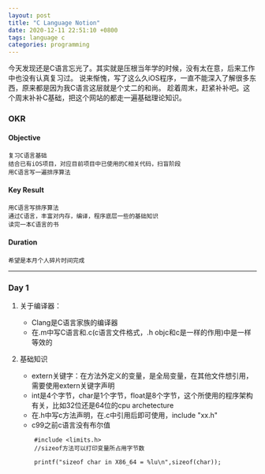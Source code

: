 ```yaml
---
layout: post
title: "C Language Notion"
date: 2020-12-11 22:51:10 +0800
tags: language c
categories: programming
---
```


今天发现还是C语言忘光了。其实就是压根当年学的时候，没有太在意，后来工作中也没有认真复习过。
说来惭愧，写了这么久iOS程序，一直不能深入了解很多东西，原来都是因为我C语言这层就是个丈二的和尚。
趁着周末，赶紧补补吧。这个周末补补C基础，把这个网站的都走一遍基础理论知识。

### OKR

#### Objective
	复习C语言基础
	结合已有iOS项目，对应目前项目中已使用的C相关代码，扫盲阶段
	用C语言写一遍排序算法

#### Key Result
	用C语言写排序算法
	通过C语言，丰富对内存，编译，程序底层一些的基础知识
	读完一本C语言的书


#### Duration
	希望是本月个人碎片时间完成

----------------------------------------------------------------



### Day 1

1. 关于编译器：
	- Clang是C语言家族的编译器
	- 在.m中写C语言和.c(c语言文件格式，.h objc和c是一样的作用)中是一样等效的
2. 基础知识
	- extern关键字：在方法外定义的变量，是全局变量，在其他文件想引用，需要使用extern关键字声明
	- int是4个字节，char是1个字节，float是8个字节，这个所使用的程序架构有关，比如32位还是64位的cpu archetecture
	- 在.h中写c方法声明，在.c中引用后即可使用，include "xx.h"
	- c99之前c语言没有布尔值

	```
		#include <limits.h>
		//sizeof方法可以打印变量所占用字节数

		printf("sizeof char in X86_64 = %lu\n",sizeof(char));
	```


